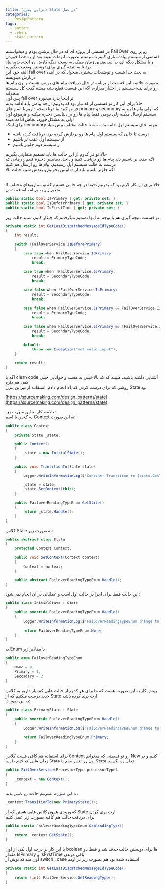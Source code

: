 ```yaml
---
title: "دیزاین پترن State در عمل"
categories:
  - DesignPattern
tags:
  - pattern
  - csharp
  - state_pattern
---
```


در قسمتی از پروژه ای که در حال نوشتن بودم و میخواستیم Fail Over رو بر روی قسمتی از سیستم پیاده سازی کنیم تا سیستم بصورت اتومات بتونه بعد از به خطا خوردن و یا مشکل دیگه ای، در سریعترین زمان ممکن یه نسخه دیگه کارش رو انجام بده، نیاز بود تا یه نتیجه گیری برای دونستن وضعیت بگیریم
<br />
البته خود این fail over یه بحث جدا هست و توضیحات بیشتری میخواد که در آینده دربارش مینویسم
<br />
بصورت خلاصه این قسمت از برنامه در حال دریافت پیام های بورس هست و اون پیام ها رو برای بقیه سیستم در اختیار میزاره، اگه این قسمت قطع بشه میشه گفت کل سیستم میخوابه
<br />
پس اون fail over تو اینجا بدرد میخوره
<br />
حالا برای این کار تو قسمتی از کد نیاز بود که بدونیم از چه پیامی باید ادامه بدیم
<br />
فرض کنید ما دوتا نسخه داریم با اسم های primary و secondary که اولی پیام ها رو به سیستم ارسال میکنه ولی دومی فقط پیام ها رو در دیتابیس ذخیره میکنه و هرموقع اون اولی به مشکل خورد، بجاش ادامه میده
<br />
برای اینکه secondary بتونه بجای سیستم اول ادامه بده، سه تا حالت مختلف پیش میاد
<br />

- درست تا جایی که سیستم اول پیام ها رو پردازش کرده بود، دریافت کرده باشه
- از سیستم اول عقب تر باشیم
- از سیستم دوم جلوتر باشیم

حالا تو هر کدوم از این حالت ها باید تصمیم متفاوتی بگیریم
<br />
اگه عقب تر باشیم باید پیام ها رو دریافت کنیم و داخل دیتابیس ذخیره کنیم و زمانی که درست به حالت سیستم اول رسیدیم، پیام ها رو ارسال هم کنیم
<br />
اگه جلوتر باشیم باید از دیتابیس بخونیم و بعدش شبیه حالت بالا
<br />
<br />

حالا برای این کار لازم بود که بدونیم دقیقا در چه حالتی هستیم که تو سناریوهای مختلف 3 متغیر زیر به برنامه اضافه شدن

```c#
public static bool IsPrimary { get; private set; }
public static bool IsBefotrPrimary { get; private set; }
public static bool IsFirstTime { get; private set; }
```

تو قسمت نتیجه گیری هم با توجه به اینها تصمیم میگرفتیم که چیکار کنیم، شبیه حالت زیر

```c#
private static int GetLastDispatchedMessageIdTypeCode()
{
    int result;

    switch (FailOverService.IsBeforePrimary)
    {
        case true when FailOverService.IsPrimary:
            result = PrimaryTypeCode;
            break;
        
        case true when !FailOverService.IsPrimary:
            result = SecondaryTypeCode;
            break;
        
        case false when !FailOverService.IsPrimary:
            result = SecondaryTypeCode;
            break;
        
        case false when FailOverService.IsPrimary && FailOverService.IsFirstTime:
            result = PrimaryTypeCode;
            break;
        
        case false when FailOverService.IsPrimary && !FailOverService.IsFirstTime:
            result = SecondaryTypeCode;
            break;
        
        default:
            throw new Exception("not valid input");
    }

    return result;
}
```

اگه با clean code آشنایی داشته باشید، میبیند که کد بالا خیلی بد هست و خوانایی خیلی کمی هم داره
<br />
روشی که برای درست کردن کد بالا انجام دادم، استفاده از دیزاین پترن State بود

[https://sourcemaking.com/design_patterns/state](https://sourcemaking.com/design_patterns/state)  

خلاصه کار به این صورت بود:
<br />
یه کلاس با اسم Context به این صورت:

```c#
public class Context
{
    private State _state;

    public Context()
    {
        _state = new InitialState();
    }

    public void TransitionTo(State state)
    {
        Logger.WriteInformationLog($"Context: Transition to {state.GetType().Name}");

        _state = state;
        _state.SetContext(this);
    }

    public FailoverReadingTypeEnum GetState()
    {
        return _state.Handle();
    }
}
```

کلاس State به صورت زیر:

```c#
public abstract class State
{
    protected Context Context;

    public void SetContext(Context context)
    {
        Context = context;
    }

    public abstract FailoverReadingTypeEnum Handle();
}
```

این حالت فقط برای اجرا در حالت اول است و عملیاتی در آن انجام نمی‌شود:  

```c#
public class InitialState : State
{
    public override FailoverReadingTypeEnum Handle()
    {
        Logger.WriteInformationLog($"FailoverReadingTypeEnum change to : {FailoverReadingTypeEnum.None.ToString()}");
        
        return FailoverReadingTypeEnum.None;
    }
}
```

یه Enum با مقادیر زیر

```c#
public enum FailoverReadingTypeEnum
{
    None = 0,
    Primary = 1,
    Secondary = 2
}
```

روش کار به این صورت هست که ما برای هر کدوم از حالت هایی که نیاز داریم یه کلاس جدید درست میکنیم که از State ارث بری کرده باشه
<br />
به این صورت:

```c#
public class PrimaryState : State
{
    public override FailoverReadingTypeEnum Handle()
    {
        Logger.WriteInformationLog($"FailoverReadingTypeEnum change to : {FailoverReadingTypeEnum.Primary.ToString()}");
        
        return FailoverReadingTypeEnum.Primary;
    }
}
```

برای استفاده هم کافی هست کلاس Context رو تو قسمتی که میخوایم New کنیم و در زمان هایی که لازم داریم State اون رو تغییر بدیم تا State فعلی رو بگیریم
<br />

```c#
public FailOverService(ProcessorType processorType)
{
    _context = new Context();
}
```
به این صورت میتونیم حالت رو تغییر بدیم:

```c#
_context.TransitionTo(new PrimaryState());
```

که ورودی همون کلاس هایی هستن که از State ارث بری کردن
<br />
برای دریافت حالت هم کافیه بصورت زیر عمل کنیم
<br />

```c#
public static FailoverReadingTypeEnum GetReadingType()
{
    return _context.GetState();
}
```

با این کار در درجه اول یکی از اون boolean ها برای دونستن حالت حذف شد و فقط دو مقدار IsPrimary و IsFirstTime باقی موندن
<br />
اون متد که توش از switch , case استفاده شده بود هم بصورت زیر در اومد
<br />

```c#
private static int GetLastDispatchedMessageIdTypeCode()
{
    return (int) FailOverService.GetReadingType();
}
```
